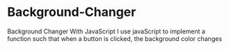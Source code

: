 # Background-Changer
Background Changer With JavaScript
I use javaScript to implement a function such that when a button is clicked, the background color changes
